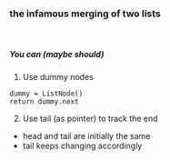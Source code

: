 ### the infamous merging of two lists
​
##### You can (maybe should)
1. Use dummy nodes
```
dummy = ListNode()
return dummy.next
```
2. Use tail (as pointer) to track the end
* head and tail are initially the same
* tail keeps changing accordingly
​